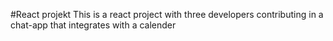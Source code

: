 #React projekt
This is a react project with three developers contributing in a chat-app that integrates with a calender
